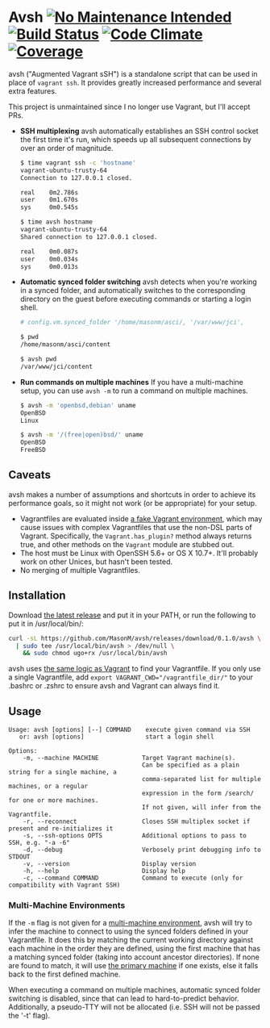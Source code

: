 # Avsh [![No Maintenance Intended](http://unmaintained.tech/badge.svg)](http://unmaintained.tech/) [![Build Status](https://travis-ci.org/MasonM/avsh.svg?branch=master)](https://travis-ci.org/MasonM/avsh) [![Code Climate](https://codeclimate.com/github/MasonM/avsh/badges/gpa.svg)](https://codeclimate.com/github/MasonM/avsh) [![Coverage](https://codeclimate.com/github/MasonM/avsh/badges/coverage.svg)](https://codeclimate.com/github/MasonM/avsh/coverage)

avsh ("Augmented Vagrant sSH") is a standalone script that can be used in place
of `vagrant ssh`. It provides greatly increased performance and several extra
features.

This project is unmaintained since I no longer use Vagrant, but I'll accept PRs.

* **SSH multiplexing** avsh automatically establishes an SSH control socket the
  first time it's run, which speeds up all subsequent connections by over an
  order of magnitude.

    ```sh
    $ time vagrant ssh -c 'hostname'
    vagrant-ubuntu-trusty-64
    Connection to 127.0.0.1 closed.

    real    0m2.786s
    user    0m1.670s
    sys     0m0.545s

    $ time avsh hostname
    vagrant-ubuntu-trusty-64
    Shared connection to 127.0.0.1 closed.

    real    0m0.087s
    user    0m0.034s
    sys     0m0.013s
    ```

* **Automatic synced folder switching** avsh detects when you're working in a
  synced folder, and automatically switches to the corresponding directory on
  the guest before executing commands or starting a login shell.

    ```sh
    # config.vm.synced_folder '/home/masonm/asci/, '/var/www/jci',

    $ pwd
    /home/masonm/asci/content

    $ avsh pwd
    /var/www/jci/content
    ```

* **Run commands on multiple machines** If you have a multi-machine setup, you
  can use `avsh -m` to run a command on multiple machines.

    ```sh
    $ avsh -m 'openbsd,debian' uname
    OpenBSD
    Linux

    $ avsh -m '/(free|open)bsd/' uname
    OpenBSD
    FreeBSD
    ```

## Caveats

avsh makes a number of assumptions and shortcuts in order to achieve its
performance goals, so it might not work (or be appropriate) for your setup.

* Vagrantfiles are evaluated inside [a fake Vagrant environment](https://github.com/MasonM/avsh/blob/master/lib/avsh/vagrantfile_environment.rb),
  which may cause issues with complex Vagrantfiles that use the non-DSL parts of
  Vagrant. Specifically, the `Vagrant.has_plugin?` method always returns true,
  and other methods on the `Vagrant` module are stubbed out.
* The host must be Linux with OpenSSH 5.6+ or OS X 10.7+. It'll probably work on
  other Unices, but hasn't been tested.
* No merging of multiple Vagrantfiles.

## Installation

Download [the latest release](https://github.com/MasonM/avsh/releases/download/0.1.0/avsh)
and put it in your PATH, or run the following to put it in /usr/local/bin/:
```sh
curl -sL https://github.com/MasonM/avsh/releases/download/0.1.0/avsh \
  | sudo tee /usr/local/bin/avsh > /dev/null \
    && sudo chmod ugo+rx /usr/local/bin/avsh

```

avsh uses [the same logic as Vagrant](https://www.vagrantup.com/docs/vagrantfile/#lookup-path)
to find your Vagrantfile. If you only use a single Vagrantfile, add `export
VAGRANT_CWD="/vagrantfile_dir/"` to your .bashrc or .zshrc to ensure avsh and
Vagrant can always find it.

## Usage

```
Usage: avsh [options] [--] COMMAND    execute given command via SSH
   or: avsh [options]                 start a login shell

Options:
    -m, --machine MACHINE            Target Vagrant machine(s).
                                     Can be specified as a plain string for a single machine, a
                                     comma-separated list for multiple machines, or a regular
                                     expression in the form /search/ for one or more machines.
                                     If not given, will infer from the Vagrantfile.
    -r, --reconnect                  Closes SSH multiplex socket if present and re-initializes it
    -s, --ssh-options OPTS           Additional options to pass to SSH, e.g. "-a -6"
    -d, --debug                      Verbosely print debugging info to STDOUT
    -v, --version                    Display version
    -h, --help                       Display help
    -c, --command COMMAND            Command to execute (only for compatibility with Vagrant SSH)
```

### Multi-Machine Environments

If the `-m` flag is not given for a [multi-machine environment](https://www.vagrantup.com/docs/multi-machine/),
avsh will try to infer the machine to connect to using the synced folders
defined in your Vagrantfile. It does this by matching the current working
directory against each machine in the order they are defined, using the first
machine that has a matching synced folder (taking into account ancestor
directories). If none are found to match, it will use [the primary machine](https://www.vagrantup.com/docs/multi-machine/#specifying-a-primary-machine)
if one exists, else it falls back to the first defined machine.

When executing a command on multiple machines, automatic synced folder switching
is disabled, since that can lead to hard-to-predict behavior. Additionally, a
pseudo-TTY will not be allocated (i.e. SSH will not be passed the '-t' flag).
